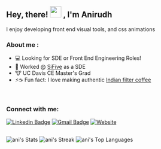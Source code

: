 ## Hey, there! <img src="https://raw.githubusercontent.com/MartinHeinz/MartinHeinz/master/wave.gif" width="30px"> , I'm Anirudh 
I enjoy developing front end visual tools, and css animations

### About me :

  - :computer: Looking for SDE or Front End Engineering Roles!
  - :rocket: Worked @ [SiFive](https://www.sifive.com) as a SDE 
  - :cow: UC Davis CE Master's Grad
  - ⚡:coffee: Fun fact: I love making authentic [Indian filter coffee](https://en.wikipedia.org/wiki/Indian_filter_coffee)
<!--    <img height="150" src="https://github.com/anirudhsuresh/ReadMe/blob/main/coffee_ani.jpg"> -->

<br />


### Connect with me:

[![Linkedin Badge](https://img.shields.io/badge/-anirudh_ramchandran-blue?style=flat-square&logo=Linkedin&logoColor=white&link=https://www.linkedin.com/in/anirudh-ramchandran//)](https://www.linkedin.com/in/anirudh-ramchandran)
[![Gmail Badge](https://img.shields.io/badge/-aniramch@ucdavis.edu-c14438?style=flat-square&logo=Gmail&logoColor=white&link=mailto:aniramch@ucdavis.edu)](mailto:aniramch@ucdavis.edu)
[![Website](https://img.shields.io/website?label=anirudhsuresh.github.io.com&sstyle=flat-square&url=https%3A%2F%2Fcodestackr.com)](https://anirudhsuresh.github.io/)


##
![ani's Stats](https://github-readme-stats.vercel.app/api?username=anirudhsuresh&theme=dracula&show_icons=true&hide_border=true&count_private=true)
![ani's Streak](https://github-readme-streak-stats.herokuapp.com/?user=anirudhsuresh&theme=vue-dark&hide_border=true)
![ani's Top Languages](https://github-readme-stats.vercel.app/api/top-langs/?username=anirudhsuresh&theme=vue-dark&show_icons=true&hide_border=true&layout=compact)


